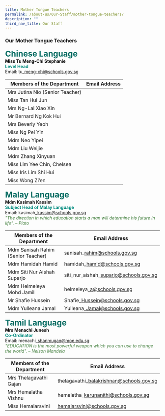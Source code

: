 ```yaml
---
title: Mother Tongue Teachers
permalink: /about-us/Our-Staff/mother-tongue-teachers/
description: ""
third_nav_title: Our Staff
---
```

### **Our Mother Tongue Teachers**
<b style="color:#016C62; font-size:26px;">Chinese Language </b><br>
<b style="color:black;">Miss Tu Meng-Chi Stephanie</b><br>
<b style="color:#038C7F;">Level Head</b><br>
Email: tu\_meng-chi@schools.gov.sg<br>


|Members of the Department | Email Address |
| -------- | -------- |
|Mrs Jutina Nio (Senior Teacher)|
|Miss Tan Hui Jun|
|Mrs Ng-Lai Xiao Xin|
|Mr Bernard Ng Kok Hui|
|Mrs Beverly Yeoh
|Miss Ng Pei Yin
|Mdm Neo Yipei
|Mdm Liu Weijie
|Mdm Zhang Xinyuan
|Miss Lim Yee Chin, Chelsea
|Miss Iris Lim Shi Hui
|Miss Wong Zi’en

<b style="color:#016C62; font-size:26px;">Malay Language </b><br>
**Mdm Kasimah Kassim**<br>
<b style="color:#038C7F;">Subject Head of Malay Language</b><br>
Email: kasimah\_kassim@schools.gov.sg<br>
<i style="color:#44803F;">"The direction in which education starts a man will determine his future in life". – Plato</i>

|Members of the Department |  Email Address |
| -------- | -------- | 
|Mdm Sanisah Rahim (Senior Teacher)| sanisah\_rahim@schools.gov.sg |
|Mdm Hamidah Hamid| hamidah\_hamid@schools.gov.sg |
|Mdm Siti Nur Aishah Suparjo| siti\_nur\_aishah\_suparjo@schools.gov.sg |
|Mdm Helmeleya Mohd Jamil| helmeleya\_a@schools.gov.sg | 
|Mr Shafie Hussein| Shafie\_Hussein@schools.gov.sg |
|Mdm Yulleana Jamal| Yulleana\_Jamal@schools.gov.sg |


<b style="color:#016C62; font-size:26px;">Tamil Language </b><br>
<b style="color:black;">Mrs Menachi Junesh</b><br>
<b style="color:#038C7F;">Co-Ordinator</b><br>
Email: menachi\_shanmugan@moe.edu.sg<br>
<i style="color:#44803F;">"EDUCATION is the most powerful weapon which you can use to change the world". – Nelson Mandela </i>

|Members of the Department |  Email Address |
| -------- | -------- | 
|Mrs Thelagavathi Gajan| thelagavathi\_balakrishnan@schools.gov.sg |
|Mrs Hemalatha Vishnu| hemalatha\_karunanithi@schools.gov.sg |
|Miss Hemalarsvini| hemalarsvini@schools.gov.sg |